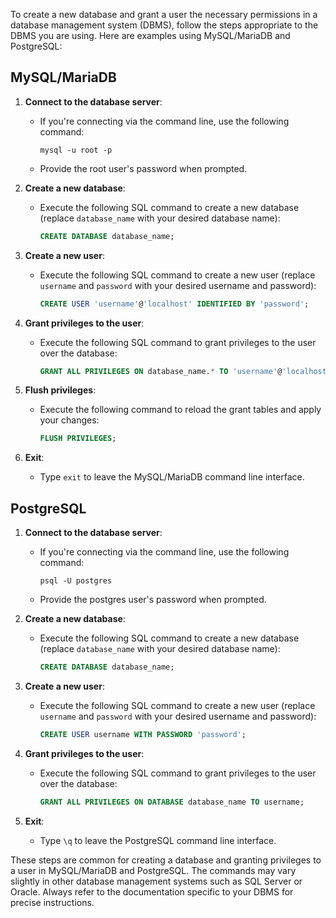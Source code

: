 To create a new database and grant a user the necessary permissions in a database management system (DBMS), follow the steps appropriate to the DBMS you are using. Here are examples using MySQL/MariaDB and PostgreSQL:

## MySQL/MariaDB

1. **Connect to the database server**:
   - If you're connecting via the command line, use the following command:
     ```shell
     mysql -u root -p
     ```
   - Provide the root user's password when prompted.

2. **Create a new database**:
   - Execute the following SQL command to create a new database (replace `database_name` with your desired database name):
     ```sql
     CREATE DATABASE database_name;
     ```

3. **Create a new user**:
   - Execute the following SQL command to create a new user (replace `username` and `password` with your desired username and password):
     ```sql
     CREATE USER 'username'@'localhost' IDENTIFIED BY 'password';
     ```

4. **Grant privileges to the user**:
   - Execute the following SQL command to grant privileges to the user over the database:
     ```sql
     GRANT ALL PRIVILEGES ON database_name.* TO 'username'@'localhost';
     ```

5. **Flush privileges**:
   - Execute the following command to reload the grant tables and apply your changes:
     ```sql
     FLUSH PRIVILEGES;
     ```

6. **Exit**:
   - Type `exit` to leave the MySQL/MariaDB command line interface.

## PostgreSQL

1. **Connect to the database server**:
   - If you're connecting via the command line, use the following command:
     ```shell
     psql -U postgres
     ```
   - Provide the postgres user's password when prompted.

2. **Create a new database**:
   - Execute the following SQL command to create a new database (replace `database_name` with your desired database name):
     ```sql
     CREATE DATABASE database_name;
     ```

3. **Create a new user**:
   - Execute the following SQL command to create a new user (replace `username` and `password` with your desired username and password):
     ```sql
     CREATE USER username WITH PASSWORD 'password';
     ```

4. **Grant privileges to the user**:
   - Execute the following SQL command to grant privileges to the user over the database:
     ```sql
     GRANT ALL PRIVILEGES ON DATABASE database_name TO username;
     ```

5. **Exit**:
   - Type `\q` to leave the PostgreSQL command line interface.

These steps are common for creating a database and granting privileges to a user in MySQL/MariaDB and PostgreSQL. The commands may vary slightly in other database management systems such as SQL Server or Oracle. Always refer to the documentation specific to your DBMS for precise instructions.